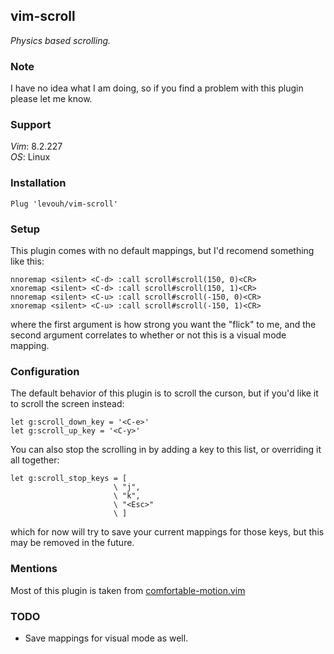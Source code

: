 ## vim-scroll

_Physics based scrolling._

### Note

I have no idea what I am doing, so if you find a problem with this plugin please let me know.

### Support

_Vim_: 8.2.227  
_OS_: Linux

### Installation

```
Plug 'levouh/vim-scroll'
```

### Setup

This plugin comes with no default mappings, but I'd recomend something like this:

```
nnoremap <silent> <C-d> :call scroll#scroll(150, 0)<CR>
xnoremap <silent> <C-d> :call scroll#scroll(150, 1)<CR>
nnoremap <silent> <C-u> :call scroll#scroll(-150, 0)<CR>
xnoremap <silent> <C-u> :call scroll#scroll(-150, 1)<CR>
```

where the first argument is how strong you want the "flick" to me, and the second argument correlates to whether or not this is a visual mode mapping.

### Configuration

The default behavior of this plugin is to scroll the curson, but if you'd like it to scroll the screen instead:

```
let g:scroll_down_key = '<C-e>'
let g:scroll_up_key = '<C-y>'
```

You can also stop the scrolling in by adding a key to this list, or overriding it all together:

```
let g:scroll_stop_keys = [
                       \ "j",
                       \ "k",
                       \ "<Esc>"
                       \ ]
```

which for now will try to save your current mappings for those keys, but this may be removed in the future.

### Mentions

Most of this plugin is taken from [comfortable-motion.vim](https://github.com/yuttie/comfortable-motion.vim)

### TODO

- Save mappings for visual mode as well.
